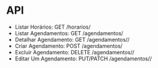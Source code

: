 # API

- Listar Horários: GET /horarios/
- Listar Agendamentos: GET /agendamentos/
- Detalhar Agendamento: GET /agendamentos/<id>/
- Criar Agendamento: POST /agendamentos/
- Excluir Agendamento: DELETE /agendamentos/<id>/
- Editar Um Agendamento: PUT/PATCH /agendamentos/<id>/